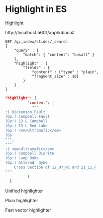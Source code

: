 # Highlight in ES

[Highlight](https://www.elastic.co/guide/en/elasticsearch/reference/current/search-request-highlighting.html)

http://localhost:5601/app/kibana#



```
GET /gc_index/slides/_search
{
    "query" : {
        "match": { "content": "basalt" }
    },
    "highlight" : {
        "fields" : {
            "content" : {"type" : "plain",
            "fragment_size" : 10}
        }
    }
}
```

```json
"highlight": {
          "content": [
            """
:) Dickenson Fault
(Gp:) Campbell Fault
(Gp:) 13 L Campbell
(Gp:) 13 L Red Lake
(Gp:) <em>Ultramafic</em>
(Gp
""",
"""
:) <em>Ultramafic</em>
(Gp:) Campbell Diorite
(Gp:) Lamp Dyke
(Gp:) Altered  Dyke
	Cross Section of 12_07_NC and 21_11_F  
"""
          ]
  }
```



Unified highlighter

Plain highlighter

Fast vector highlighter